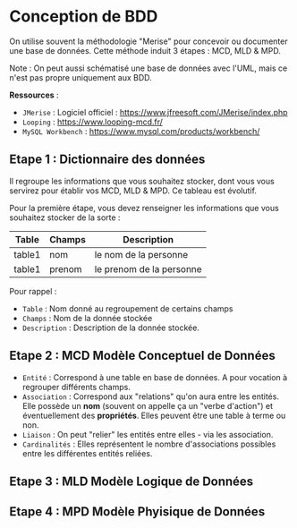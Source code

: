 # Conception de BDD

On utilise souvent la méthodologie "Merise" pour concevoir ou documenter une base de données. Cette méthode induit 3 étapes : MCD, MLD & MPD.

Note : On peut aussi schématisé une base de données avec l'UML, mais ce n'est pas propre uniquement aux BDD.

**Ressources** : 
- `JMerise` : Logiciel officiel : https://www.jfreesoft.com/JMerise/index.php
- `Looping` : https://www.looping-mcd.fr/
- `MySQL Workbench` : https://www.mysql.com/products/workbench/


## Etape 1 : Dictionnaire des données

Il regroupe les informations que vous souhaitez stocker, dont vous vous servirez pour établir vos MCD, MLD & MPD. Ce tableau est évolutif.

Pour la première étape, vous devez renseigner les informations que vous souhaitez stocker de la sorte : 

| Table | Champs | Description |
| --- | --- | --- |
| table1 | nom | le nom de la personne |
| table1 | prenom | le prenom de la personne |

Pour rappel : 
- `Table` : Nom donné au regroupement de certains champs
- `Champs` : Nom de la donnée stockée
- `Description` : Description de la donnée stockée.

## Etape 2 : MCD Modèle Conceptuel de Données

- `Entité` : Correspond à une table en base de données. A pour vocation à regrouper différents champs.
- `Association` : Correspond aux "relations" qu'on aura entre les entités. Elle possède un **nom** (souvent on appelle ça un "verbe d'action") et éventuellement des **propriétés**. Elles peuvent être une table à terme ou non.
- `Liaison` : On peut "relier" les entités entre elles - via les association. 
- `Cardinalités` : Elles représentent le nombre d'associations possibles entre les différentes entités reliées.




## Etape 3 : MLD Modèle Logique de Données

## Etape 4 : MPD Modèle Phyisique de Données
